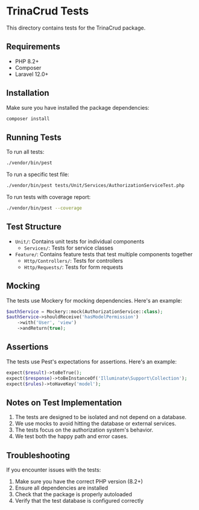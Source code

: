 # TrinaCrud Tests

This directory contains tests for the TrinaCrud package.

## Requirements

- PHP 8.2+
- Composer
- Laravel 12.0+

## Installation

Make sure you have installed the package dependencies:

```bash
composer install
```

## Running Tests

To run all tests:

```bash
./vendor/bin/pest
```

To run a specific test file:

```bash
./vendor/bin/pest tests/Unit/Services/AuthorizationServiceTest.php
```

To run tests with coverage report:

```bash
./vendor/bin/pest --coverage
```

## Test Structure

- `Unit/`: Contains unit tests for individual components
  - `Services/`: Tests for service classes
- `Feature/`: Contains feature tests that test multiple components together
  - `Http/Controllers/`: Tests for controllers
  - `Http/Requests/`: Tests for form requests

## Mocking

The tests use Mockery for mocking dependencies. Here's an example:

```php
$authService = Mockery::mock(AuthorizationService::class);
$authService->shouldReceive('hasModelPermission')
    ->with('User', 'view')
    ->andReturn(true);
```

## Assertions

The tests use Pest's expectations for assertions. Here's an example:

```php
expect($result)->toBeTrue();
expect($response)->toBeInstanceOf('Illuminate\Support\Collection');
expect($rules)->toHaveKey('model');
```

## Notes on Test Implementation

1. The tests are designed to be isolated and not depend on a database.
2. We use mocks to avoid hitting the database or external services.
3. The tests focus on the authorization system's behavior.
4. We test both the happy path and error cases.

## Troubleshooting

If you encounter issues with the tests:

1. Make sure you have the correct PHP version (8.2+)
2. Ensure all dependencies are installed
3. Check that the package is properly autoloaded
4. Verify that the test database is configured correctly
